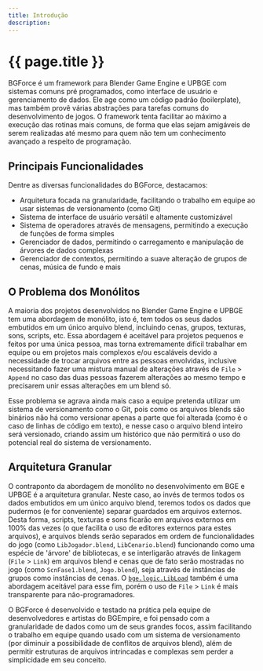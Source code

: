 ```yaml
---
title: Introdução
description: 
---
```


# {{ page.title }}

BGForce é um framework para Blender Game Engine e UPBGE com sistemas comuns 
pré programados, como interface de usuário e gerenciamento de dados. Ele age 
como um código padrão (boilerplate), mas também provê várias abstrações para 
tarefas comuns do desenvolvimento de jogos. O framework tenta facilitar ao 
máximo a execução das rotinas mais comuns, de forma que elas sejam amigáveis 
de serem realizadas até mesmo para quem não tem um conhecimento avançado a 
respeito de programação.

## Principais Funcionalidades
Dentre as diversas funcionalidades do BGForce, destacamos:

- Arquitetura focada na granularidade, facilitando o trabalho em equipe ao 
usar sistemas de versionamento (como Git)
- Sistema de interface de usuário versátil e altamente customizável
- Sistema de operadores através de mensagens, permitindo a execução de 
funções de forma simples
- Gerenciador de dados, permitindo o carregamento e manipulação de árvores 
de dados complexas
- Gerenciador de contextos, permitindo a suave alteração de grupos de cenas, 
música de fundo e mais

## O Problema dos Monólitos
A maioria dos projetos desenvolvidos no Blender Game Engine e UPBGE tem uma abordagem de monólito, isto é, tem todos os 
seus dados embutidos em um único arquivo blend, incluindo cenas, grupos, texturas, sons, scripts, etc. Essa abordagem é 
aceitável para projetos pequenos e feitos por uma única pessoa, mas torna extremamente difícil trabalhar em equipe ou em 
projetos mais complexos e/ou escaláveis devido a necessidade de trocar arquivos entre as pessoas envolvidas, inclusive 
necessitando fazer uma mistura manual de alterações através de `File` > `Append` no caso das duas pessoas fazerem alterações 
ao mesmo tempo e precisarem unir essas alterações em um blend só.

Esse problema se agrava ainda mais caso a equipe pretenda utilizar um sistema de versionamento como o Git, pois como os 
arquivos blends são binários não há como versionar apenas a parte que foi alterada (como é o caso de linhas de código em 
texto), e nesse caso o arquivo blend inteiro será versionado, criando assim um histórico que não permitirá o uso do 
potencial real do sistema de versionamento.

## Arquitetura Granular
O contraponto da abordagem de monólito no desenvolvimento em BGE e UPBGE é a arquitetura granular. Neste caso, ao invés de 
termos todos os dados embutidos em um único arquivo blend, teremos todos os dados que pudermos (e for conveniente) separar 
guardados em arquivos externos. Desta forma, scripts, texturas e sons ficarão em arquivos externos em 100% das vezes (o que 
facilita o uso de editores externos para estes arquivos), e arquivos blends serão separados em ordem de funcionalidades do 
jogo (como `LibJogador.blend`, `LibCenario.blend`) funcionando como uma espécie de 'árvore' de bibliotecas, e se 
interligarão através de linkagem (`File` > `Link`) em arquivos blend e cenas que de fato serão mostradas no jogo (como 
`ScnFase1.blend`, `Jogo.blend`), seja através de instâncias de grupos como instâncias de cenas. 
O [`bge.logic.LibLoad`](https://docs.blender.org/api/2.79/bge.logic.html#bge.logic.LibLoad) também é uma abordagem aceitável para esse 
fim, porém o uso de `File` > `Link` é mais transparente para não-programadores.

O BGForce é desenvolvido e testado na prática pela equipe de desenvolvedores e artistas do BGEmpire, e foi pensado com a 
granularidade de dados como um de seus grandes focos, assim facilitando o trabalho em equipe quando usado com um sistema de 
versionamento (por diminuir a possibilidade de conflitos de arquivos blend), além de permitir estruturas de arquivos intrincadas 
e complexas sem perder a simplicidade em seu conceito.